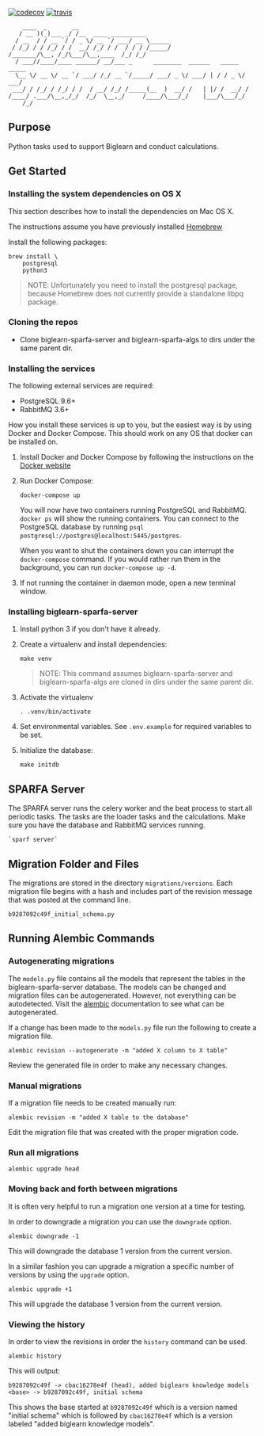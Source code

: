 

[![codecov](https://codecov.io/gh/openstax/biglearn-sparfa-server/branch/master/graph/badge.svg)](https://codecov.io/gh/openstax/biglearn-sparfa-server)
[![travis](https://travis-ci.org/openstax/biglearn-sparfa-server.svg?branch=master)](https://travis-ci.org/openstax/biglearn-sparfa-server)

        ____  _       __
       / __ )(_)___ _/ /__  ____ __________
      / __  / / __ `/ / _ \/ __ `/ ___/ __ \______
     / /_/ / / /_/ / /  __/ /_/ / /  / / / /_____/
    /_______/\__, /_/\___/\__,____  /_/ /_/
      / ___//____/____ ______/ __/___ _      ________  ______   _____  _____
      \__ \/ __ \/ __ `/ ___/ /_/ __ `/_____/ ___/ _ \/ ___/ | / / _ \/ ___/
     ___/ / /_/ / /_/ / /  / __/ /_/ /_____(__  )  __/ /   | |/ /  __/ /
    /____/ .___/\__,_/_/  /_/  \__,_/     /____/\___/_/    |___/\___/_/
        /_/

## Purpose

Python tasks used to support Biglearn and conduct calculations.

## Get Started

### Installing the system dependencies on OS X

This section describes how to install the dependencies on Mac OS X.

The instructions assume you have previously installed [Homebrew](http://brew.sh/)

Install the following packages:

```
brew install \
    postgresql
    python3
```

> NOTE: Unfortunately you need to install the postgresql package, because Homebrew does not currently provide a standalone libpq package.

### Cloning the repos

- Clone biglearn-sparfa-server and biglearn-sparfa-algs to dirs under the same parent dir.

### Installing the services

The following external services are required:

- PostgreSQL 9.6+
- RabbitMQ 3.6+

How you install these services is up to you, but the easiest way is by using
Docker and Docker Compose. This should work on any OS that docker can be installed on.

1.  Install Docker and Docker Compose by following the instructions on the
    [Docker website](https://docs.docker.com/compose/install/)

2.  Run Docker Compose:

    `docker-compose up`

    You will now have two containers running PostgreSQL and RabbitMQ.
    `docker ps` will show the running containers.
    You can connect to the PostgreSQL database by running
    `psql postgresql://postgres@localhost:5445/postgres`.

    When you want to shut the containers down you can interrupt the `docker-compose` command.
    If you would rather run them in the background, you can run `docker-compose up -d`.

3. If not running the container in daemon mode, open a new terminal window.

### Installing biglearn-sparfa-server

1. Install python 3 if you don't have it already.

2. Create a virtualenv and install dependencies:

    `make venv`

    > NOTE: This command assumes biglearn-sparfa-server and biglearn-sparfa-algs
            are cloned in dirs under the same parent dir.

3. Activate the virtualenv

    `. .venv/bin/activate`

4. Set environmental variables. See `.env.example` for required variables to be set.

5. Initialize the database:

    `make initdb`

## SPARFA Server

The SPARFA server runs the celery worker and the beat process to start all periodic tasks.
The tasks are the loader tasks and the calculations.
Make sure you have the database and RabbitMQ services running.

    `sparf server`

## Migration Folder and Files

The migrations are stored in the directory `migrations/versions`.
Each migration file begins with a hash and includes part of the
revision message that was posted at the command line.

`b9287092c49f_initial_schema.py`

## Running Alembic Commands

### Autogenerating migrations

The `models.py` file contains all the models that represent
the tables in the biglearn-sparfa-server database.
The models can be changed and migration files can be autogenerated.
However, not everything can be autodetected.
Visit the [alembic](http://alembic.zzzcomputing.com/en/latest/autogenerate.html#what-does-autogenerate-detect-and-what-does-it-not-detect) documentation to see what can be autogenerated.

If a change has been made to the `models.py` file run the following to create a migration file.

`alembic revision --autogenerate -m "added X column to X table"`

Review the generated file in order to make any necessary changes.

### Manual migrations

If a migration file needs to be created manually run:

`alembic revision -m "added X table to the database"`

Edit the migration file that was created with the proper migration code.

### Run all migrations

`alembic upgrade head`

### Moving back and forth between migrations

It is often very helpful to run a migration one version at a time for testing.

In order to downgrade a migration you can use the `downgrade` option.

`alembic downgrade -1`

This will downgrade the database 1 version from the current version.

In a similar fashion you can upgrade a migration a specific number of versions by using the `upgrade` option.

`alembic upgrade +1`

This will upgrade the database 1 version from the current version.

### Viewing the history

In order to view the revisions in order the `history` command can be used.

`alembic history`

This will output:

```
b9287092c49f -> cbac16278e4f (head), added biglearn knowledge models
<base> -> b9287092c49f, initial schema
```

This shows the base started at `b9287092c49f` which is a version named "initial schema" which is followed by `cbac16278e4f` which is a version labeled "added biglearn knowledge models".
